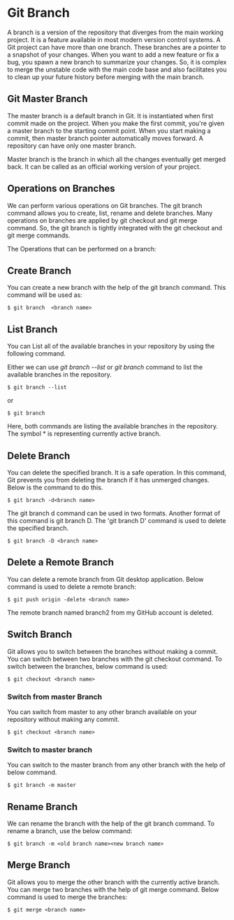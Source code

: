 # Git Branch
A branch is a version of the repository that diverges from the main working project. It is a feature available in most modern version control systems. A Git project can have more than one branch. These branches are a pointer to a snapshot of your changes. When you want to add a new feature or fix a bug, you spawn a new branch to summarize your changes. So, it is complex to merge the unstable code with the main code base and also facilitates you to clean up your future history before merging with the main branch.

## Git Master Branch
The master branch is a default branch in Git. It is instantiated when first commit made on the project. When you make the first commit, you're given a master branch to the starting commit point. When you start making a commit, then master branch pointer automatically moves forward. A repository can have only one master branch.

Master branch is the branch in which all the changes eventually get merged back. It can be called as an official working version of your project.

## Operations on Branches
We can perform various operations on Git branches. The git branch command allows you to create, list, rename and delete branches. Many operations on branches are applied by git checkout and git merge command. So, the git branch is tightly integrated with the git checkout and git merge commands.

The Operations that can be performed on a branch:

## Create Branch
You can create a new branch with the help of the git branch command. This command will be used as:

```
$ git branch  <branch name>  
```

## List Branch
You can List all of the available branches in your repository by using the following command.

Either we can use *git branch --list* or *git branch* command to list the available branches in the repository.

```
$ git branch --list  
```
or
```
$ git branch  
```
Here, both commands are listing the available branches in the repository. The symbol * is representing currently active branch.

## Delete Branch
You can delete the specified branch. It is a safe operation. In this command, Git prevents you from deleting the branch if it has unmerged changes. Below is the command to do this.

```
$ git branch -d<branch name>  
```

The git branch d command can be used in two formats. Another format of this command is git branch D. The 'git branch D' command is used to delete the specified branch.
```
$ git branch -D <branch name>  
```

## Delete a Remote Branch
You can delete a remote branch from Git desktop application. Below command is used to delete a remote branch:

```
$ git push origin -delete <branch name>  
```

The remote branch named branch2 from my GitHub account is deleted.

## Switch Branch
Git allows you to switch between the branches without making a commit. You can switch between two branches with the git checkout command. To switch between the branches, below command is used:
```
$ git checkout <branch name>  
```

### Switch from master Branch

You can switch from master to any other branch available on your repository without making any commit.

```
$ git checkout <branch name>  
```

### Switch to master branch

You can switch to the master branch from any other branch with the help of below command.

```
$ git branch -m master  
```

## Rename Branch
We can rename the branch with the help of the git branch command. To rename a branch, use the below command:

```
$ git branch -m <old branch name><new branch name>
```

## Merge Branch
Git allows you to merge the other branch with the currently active branch. You can merge two branches with the help of git merge command. Below command is used to merge the branches:

```
$ git merge <branch name>  
```
